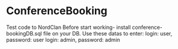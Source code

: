 # ConferenceBooking
Test code to NordClan
Before start working- install conference-bookingDB.sql file on your DB.
Use these datas to enter:
  login: user, password: user
  login: admin, password: admin
